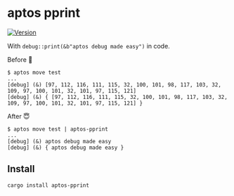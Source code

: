 # aptos pprint

<a href="https://crates.io/crates/aptos-pprint">
    <img src="https://img.shields.io/crates/v/aptos-pprint.svg" alt="Version">
</a>

With `debug::print(&b"aptos debug made easy")` in code.

Before 🤯

```
$ aptos move test
...
[debug] (&) [97, 112, 116, 111, 115, 32, 100, 101, 98, 117, 103, 32, 109, 97, 100, 101, 32, 101, 97, 115, 121]
[debug] (&) { [97, 112, 116, 111, 115, 32, 100, 101, 98, 117, 103, 32, 109, 97, 100, 101, 32, 101, 97, 115, 121] }
```

After 😇

```
$ aptos move test | aptos-pprint
...
[debug] (&) aptos debug made easy
[debug] (&) { aptos debug made easy }
```

## Install

```
cargo install aptos-pprint
```
